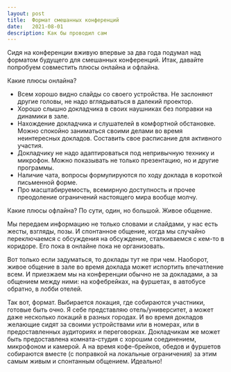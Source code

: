 ```yaml
---
layout: post
title:  Формат смешанных конференций
date:   2021-08-01
description: Как бы проводил сам
---
```


Сидя на конференции вживую впервые за два года подумал над форматом будущего для смешанных конференций. 
Итак, давайте попробуем совместить плюсы онлайна и офлайна.

Какие плюсы онлайна? 
* Всем хорошо видно слайды со своего устройства. Не заслоняют другие головы, не надо вглядываться в далекий проектор.
* Хорошо слышно докладчика в своих наушниках без поправки на динамики в зале.
* Нахождение докладчика и слушателей в комфортной обстановке. 
Можно спокойно заниматься своими делами во время неинтересных докладов. 
Составить свое расписание для активного участия.
* Докладчику не надо адаптироваться под непривычную технику и микрофон. 
Можно показывать не только презентацию, но и другие программы. 
* Наличие чата, вопросы формулируются по ходу доклада в короткой письменной форме.
* Про масштабируемость, всемирную доступность и прочее преодоление ограничений настоящего мира вообще молчу.

Какие плюсы офлайна? По сути, один, но большой. Живое общение. 

Мы передаем информацию не только словами и слайдами, у нас есть жесты, взгляды, позы. 
И спонтанное общение, когда мы случайно переключаемся с обсуждения на обсуждение, сталкиваемся с кем-то в коридоре. 
Его пока в онлайне пока не организовать.

Вот только если задуматься, то доклады тут не при чем. 
Наоборот, живое общение в зале во время доклада может испортить впечатление всем. 
И приезжаем мы на конференции обычно не за докладами, а за общением между ними: 
на кофебрейках, на фуршетах, в автобусе обратно, в лобби отелей.

Так вот, формат. Выбирается локация, где собираются участники, готовые быть очно. 
Я себе представляю отель/университет, а может даже несколько локаций в разных городах. 
И во время докладов желающие сидят за своими устройствами или в номерах, или в предоставленных аудиториях и переговорках. 
Докладчикам же может быть предоставлена комната-студия с хорошим соединением, микрофоном и камерой. 
А на время кофе-брейков, обедов и фуршетов собираются вместе (с поправкой на локальные ограничения) 
за этим самым живым и спонтанным общением. Идеально!
